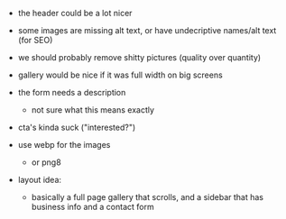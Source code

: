 - the header could be a lot nicer
- some images are missing alt text, or have undecriptive names/alt text (for SEO)
- we should probably remove shitty pictures (quality over quantity)
- gallery would be nice if it was full width on big screens
- the form needs a description
  - not sure what this means exactly
- cta's kinda suck ("interested?")
- use webp for the images
  - or png8

- layout idea:
  - basically a full page gallery that scrolls, and a sidebar that has business info and a contact form